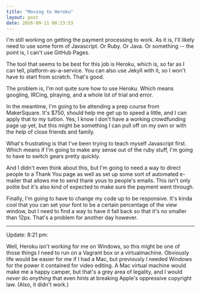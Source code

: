 ```yaml
---
title: "Moving to Heroku"
layout: post
date: 2016-09-11 08:23:53
---
```

I'm still working on getting the payment processing to work.  As it is, I'll likely need to use some form of Javascript. Or Ruby. Or Java.  Or something -- the point is, I can't use GitHub Pages.  

The tool that seems to be best for this job is Heroku, which is, so far as I can tell, platform-as-a-service.  You can also use Jekyll with it, so I won't have to start from scratch.  That's good. 

The problem is, I'm not quite sure how to use Heroku. Which means googling, IRCing, plraying, and a whole lot of trial and error. 

In the meantime, I'm going to be attending a prep course from MakerSquare. It's $750, should help me get up to speed a little, and I can apply that to my tuition. Yes, I know I don't have a working crowdfunding page up yet, but this might be something I can pull off on my own or with the help of close friends and family.  

What's frustrating is that I've been trying to teach myself Javascript first. Which means if I'm going to make any sense out of the ruby stuff, I'm going to have to switch gears pretty quickly. 

And I didn't even think about this, but I'm going to need a way to direct people to a Thank You page as well as set up some sort of automated e-mailer that allows me to send thank yous to people's emails. This isn't only polite but it's also kind of expected to make sure the payment went through. 

Finally, I'm going to have to change my code up to be responsive.  It's kinda cool that you can set your font to be a certain percentage of the view window, but I need to find a way to have it fall back so that it's no smaller than 12px.  That's a problem for another day however. 

---

Update: 8:21 pm:

Well, Heroku isn't working for me on Windows, so this might be one of those things I need to run on a Vagrant box or a virtualmachine.  Obviously life would be easier for me if I had a Mac, but previously I needed Windows for the power it contained for video editing.  A Mac virtual machine would make me a happy camper, but that's a grey area of legality, and I would *never* do *anything* that even *hints* at breaking Apple's oppressive copyright law.  (Also, it didn't work.) 